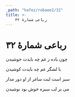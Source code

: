 ```yaml
---
_path: "hafez/robaee2/32"
title: >-
    رباعی شمارهٔ ۳۲
---
```

# رباعی شمارهٔ ۳۲

<div class="b" id="bn1"><div class="m1"><p>چون باده ز غم چه بایدت جوشیدن</p></div>
<div class="m2"><p>با لشگر غم چه بایدت کوشیدن</p></div></div>
<div class="b" id="bn2"><div class="m1"><p>سبز است لبت ساغر از او دور مدار</p></div>
<div class="m2"><p>می بر لب سبزه خوش بود نوشیدن</p></div></div>
